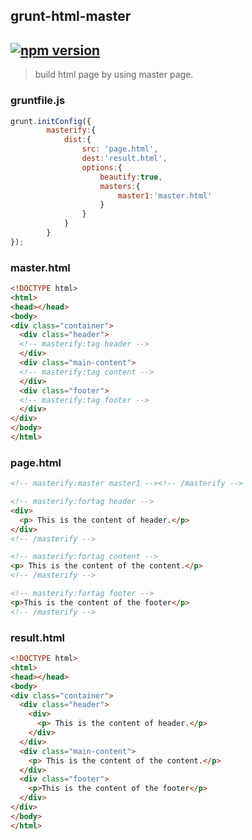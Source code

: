 ## grunt-html-master
[![npm version](https://badge.fury.io/js/grunt-html-master.svg)](https://badge.fury.io/js/grunt-html-master)
---
> build html page by using master page.

### gruntfile.js
```js
grunt.initConfig({
		masterify:{
			dist:{
				src: 'page.html',
				dest:'result.html',
				options:{
					beautify:true,
					masters:{
						master1:'master.html'
					}
				}
			}
		}	
});
```
### master.html
```html
<!DOCTYPE html>
<html>
<head></head>
<body>
<div class="container">
  <div class="header">
  <!-- masterify:tag header -->
  </div>
  <div class="main-content">
  <!-- masterify:tag content -->
  </div>
  <div class="footer">
  <!-- masterify:tag footer -->
  </div>
</div>
</body>
</html>
```

### page.html

```html
<!-- masterify:master master1 --><!-- /masterify -->

<!-- masterify:fortag header -->
<div>
  <p> This is the content of header.</p>
</div>
<!-- /masterify -->

<!-- masterify:fortag content -->
<p> This is the content of the content.</p>
<!-- /masterify -->

<!-- masterify:fortag footer -->
<p>This is the content of the footer</p>
<!-- /masterify -->
```

### result.html
```html
<!DOCTYPE html>
<html>
<head></head>
<body>
<div class="container">
  <div class="header">
    <div>
      <p> This is the content of header.</p>
    </div>
  </div>
  <div class="main-content">
    <p> This is the content of the content.</p>
  </div>
  <div class="footer">
    <p>This is the content of the footer</p>
  </div>
</div>
</body>
</html>
```
